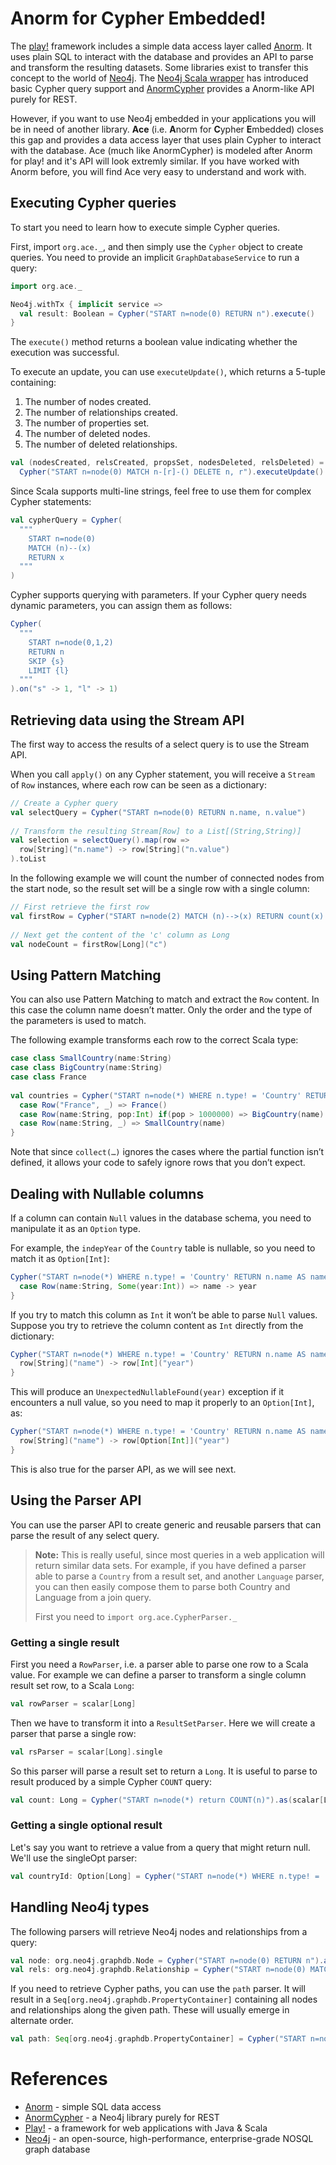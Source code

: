 # Anorm for Cypher Embedded!

The [play!](http://www.playframework.org/) framework includes a simple data access layer called [Anorm](http://www.playframework.org/documentation/2.0.4/ScalaAnorm). It uses plain SQL to interact with the database and provides an API to parse and transform the resulting datasets.
Some libraries exist to transfer this concept to the world of [Neo4j](http://www.neo4j.org/). The [Neo4j Scala wrapper](https://github.com/FaKod/neo4j-scala/) has introduced basic Cypher query support and [AnormCypher](http://anormcypher.org/) provides a Anorm-like API purely for REST.

However, if you want to use Neo4j embedded in your applications you will be in need of another library. **Ace** (i.e. **A**norm for **C**ypher **E**mbedded) closes this gap and provides a data access layer that uses plain Cypher to interact with the database. Ace (much like AnormCypher) is modeled after Anorm for play! and it's API will look extremly similar.
If you have worked with Anorm before, you will find Ace very easy to understand and work with.

## Executing Cypher queries

To start you need to learn how to execute simple Cypher queries.

First, import `org.ace._`, and then simply use the `Cypher` object to create queries. You need to provide an implicit `GraphDatabaseService` to run a query:

```scala
import org.ace._

Neo4j.withTx { implicit service =>
  val result: Boolean = Cypher("START n=node(0) RETURN n").execute()    
} 
```

The `execute()` method returns a boolean value indicating whether the execution was successful.

To execute an update, you can use `executeUpdate()`, which returns a 5-tuple containing:
 1. The number of nodes created.
 2. The number of relationships created.
 3. The number of properties set.
 4. The number of deleted nodes.
 5. The number of deleted relationships.

```scala
val (nodesCreated, relsCreated, propsSet, nodesDeleted, relsDeleted) =
  Cypher("START n=node(0) MATCH n-[r]-() DELETE n, r").executeUpdate()
```

Since Scala supports multi-line strings, feel free to use them for complex Cypher statements:

```scala
val cypherQuery = Cypher(
  """
    START n=node(0)
    MATCH (n)--(x)
    RETURN x
  """
)
```

Cypher supports querying with parameters. If your Cypher query needs dynamic parameters, you can assign them as follows:

```scala
Cypher(
  """
    START n=node(0,1,2)
    RETURN n
    SKIP {s}
    LIMIT {l}
  """
).on("s" -> 1, "l" -> 1)
```

## Retrieving data using the Stream API

The first way to access the results of a select query is to use the Stream API.

When you call `apply()` on any Cypher statement, you will receive a `Stream` of `Row` instances, where each row can be seen as a dictionary:

```scala
// Create a Cypher query
val selectQuery = Cypher("START n=node(0) RETURN n.name, n.value")
 
// Transform the resulting Stream[Row] to a List[(String,String)]
val selection = selectQuery().map(row => 
  row[String]("n.name") -> row[String]("n.value")
).toList
```

In the following example we will count the number of connected nodes from the start node, so the result set will be a single row with a single column:

```scala
// First retrieve the first row
val firstRow = Cypher("START n=node(2) MATCH (n)-->(x) RETURN count(x) AS c").apply().head
 
// Next get the content of the 'c' column as Long
val nodeCount = firstRow[Long]("c")
```

## Using Pattern Matching

You can also use Pattern Matching to match and extract the `Row` content. In this case the column name doesn’t matter. Only the order and the type of the parameters is used to match.

The following example transforms each row to the correct Scala type:

```scala
case class SmallCountry(name:String) 
case class BigCountry(name:String) 
case class France
 
val countries = Cypher("START n=node(*) WHERE n.type! = 'Country' RETURN n.name as name, n.population as pop")().collect {
  case Row("France", _) => France()
  case Row(name:String, pop:Int) if(pop > 1000000) => BigCountry(name)
  case Row(name:String, _) => SmallCountry(name)      
}
```

Note that since `collect(…)` ignores the cases where the partial function isn’t defined, it allows your code to safely ignore rows that you don’t expect.

## Dealing with Nullable columns

If a column can contain `Null` values in the database schema, you need to manipulate it as an `Option` type.

For example, the `indepYear` of the `Country` table is nullable, so you need to match it as `Option[Int]`:

```scala
Cypher("START n=node(*) WHERE n.type! = 'Country' RETURN n.name AS name, n.indepYear? AS year")().collect {
  case Row(name:String, Some(year:Int)) => name -> year
}
```

If you try to match this column as `Int` it won’t be able to parse `Null` values. Suppose you try to retrieve the column content as `Int` directly from the dictionary:

```scala
Cypher("START n=node(*) WHERE n.type! = 'Country' RETURN n.name AS name, n.indepYear? AS year")().map { row =>
  row[String]("name") -> row[Int]("year")
}
```

This will produce an `UnexpectedNullableFound(year)` exception if it encounters a null value, so you need to map it properly to an `Option[Int]`, as:

```scala
Cypher("START n=node(*) WHERE n.type! = 'Country' RETURN n.name AS name, n.indepYear? AS year")().map { row =>
  row[String]("name") -> row[Option[Int]]("year")
}
```

This is also true for the parser API, as we will see next.

## Using the Parser API

You can use the parser API to create generic and reusable parsers that can parse the result of any select query.

> **Note:** This is really useful, since most queries in a web application will return similar data sets. For example, if you have defined a parser able to parse a `Country` from a result set, and another `Language` parser, you can then easily compose them to parse both Country and Language from a join query.
>
> First you need to `import org.ace.CypherParser._`

### Getting a single result

First you need a `RowParser`, i.e. a parser able to parse one row to a Scala value. For example we can define a parser to transform a single column result set row, to a Scala `Long`:

```scala
val rowParser = scalar[Long]
```

Then we have to transform it into a `ResultSetParser`. Here we will create a parser that parse a single row:

```scala
val rsParser = scalar[Long].single
```

So this parser will parse a result set to return a `Long`. It is useful to parse to result produced by a simple Cypher `COUNT` query:

```scala
val count: Long = Cypher("START n=node(*) return COUNT(n)").as(scalar[Long].single)
```

### Getting a single optional result

Let's say you want to retrieve a value from a query that might return null. We'll use the singleOpt parser:

```scala
val countryId: Option[Long] = Cypher("START n=node(*) WHERE n.type! = 'Country' AND n.country = 'France' RETURN ID(n)").as(scalar[Long].singleOpt)
```

## Handling Neo4j types

The following parsers will retrieve Neo4j nodes and relationships from a query:

```scala
val node: org.neo4j.graphdb.Node = Cypher("START n=node(0) RETURN n").as(node("n").single)
val rels: org.neo4j.graphdb.Relationship = Cypher("START n=node(0) MATCH n-[r]->() RETURN r").as(relationship("r") *)
```

If you need to retrieve Cypher paths, you can use the `path` parser. It will result in a `Seq[org.neo4j.graphdb.PropertyContainer]` containing all nodes and relationships along the given path. These will usually emerge in alternate order.

```scala
val path: Seq[org.neo4j.graphdb.PropertyContainer] = Cypher("START n=node(0) MATCH p=n-[r]-m RETURN p").as(path("p") *)
```

# References

 * [Anorm](http://www.playframework.org/documentation/2.0.4/ScalaAnorm) - simple SQL data access
 * [AnormCypher](http://anormcypher.org/) - a Neo4j library purely for REST
 * [Play!](http://www.playframework.org/) - a framework for web applications with Java & Scala
 * [Neo4j](http://www.neo4j.org/) - an open-source, high-performance, enterprise-grade NOSQL graph database
